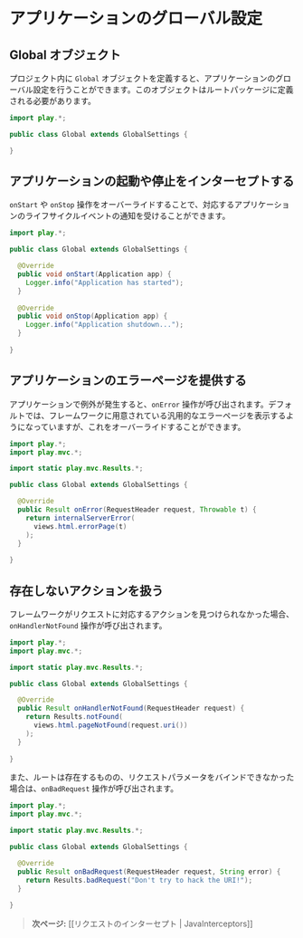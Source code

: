 <!-- translated -->
<!--
# Application global settings
-->
# アプリケーションのグローバル設定
  
<!--
## The Global object
-->
## Global オブジェクト

<!--
Defining a `Global` object in your project allows you to handle global settings for your application. This object must be defined in the root package.
-->
プロジェクト内に `Global` オブジェクトを定義すると、アプリケーションのグローバル設定を行うことができます。このオブジェクトはルートパッケージに定義される必要があります。

```java
import play.*;

public class Global extends GlobalSettings {

}
```

<!--
## Intercepting application start-up and shutdown
-->
## アプリケーションの起動や停止をインターセプトする

<!--
You can override the `onStart` and `onStop` operation to be notified of the corresponding application lifecycle events:
-->
`onStart` や `onStop` 操作をオーバーライドすることで、対応するアプリケーションのライフサイクルイベントの通知を受けることができます。

```java
import play.*;

public class Global extends GlobalSettings {

  @Override
  public void onStart(Application app) {
    Logger.info("Application has started");
  }  
  
  @Override
  public void onStop(Application app) {
    Logger.info("Application shutdown...");
  }  
    
}
```

<!--
## Providing an application error page
-->
## アプリケーションのエラーページを提供する
  
<!--
When an exception occurs in your application, the `onError` operation will be called. The default is to use the internal framework error page. You can override this:
-->
アプリケーションで例外が発生すると、`onError` 操作が呼び出されます。デフォルトでは、フレームワークに用意されている汎用的なエラーページを表示するようになっていますが、これをオーバーライドすることができます。

```java
import play.*;
import play.mvc.*;

import static play.mvc.Results.*;

public class Global extends GlobalSettings {

  @Override
  public Result onError(RequestHeader request, Throwable t) {
    return internalServerError(
      views.html.errorPage(t)
    );
  }  
    
}
```

<!--
## Handling action not found
-->
## 存在しないアクションを扱う

<!--
If the framework doesn’t find an action method for a request, the `onHandlerNotFound` operation will be called:
-->
フレームワークがリクエストに対応するアクションを見つけられなかった場合、`onHandlerNotFound` 操作が呼び出されます。

```java
import play.*;
import play.mvc.*;

import static play.mvc.Results.*;

public class Global extends GlobalSettings {

  @Override
  public Result onHandlerNotFound(RequestHeader request) {
    return Results.notFound(
      views.html.pageNotFound(request.uri())
    );
  }  
    
}
```

<!--
The `onBadRequest` operation will be called if a route was found, but it was not possible to bind the request parameters:
-->
また、ルートは存在するものの、リクエストパラメータをバインドできなかった場合は、`onBadRequest` 操作が呼び出されます。

```java
import play.*;
import play.mvc.*;

import static play.mvc.Results.*;

public class Global extends GlobalSettings {

  @Override
  public Result onBadRequest(RequestHeader request, String error) {
    return Results.badRequest("Don't try to hack the URI!");
  }  
    
}
```

<!--
> **Next:** [[Intercepting requests | JavaInterceptors]]
-->
> **次ページ:** [[リクエストのインターセプト | JavaInterceptors]]
